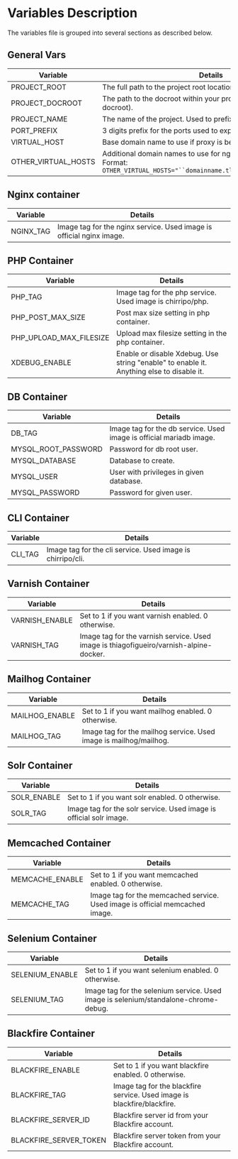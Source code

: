 # Variables Description

The variables file is grouped into several sections as described below.

## General Vars

Variable       | Details
---------------|-------------
PROJECT_ROOT     | The full path to the project root location in your host.
PROJECT_DOCROOT  | The path to the docroot within your project root (e.g. web or docroot).
PROJECT_NAME | The name of the project. Used to prefix the containers names.
PORT_PREFIX | 3 digits prefix for the ports used to expose the different services.
VIRTUAL_HOST | Base domain name to use if proxy is being used
OTHER_VIRTUAL_HOSTS | Additional domain names to use for nginx service (Optional). Format: `OTHER_VIRTUAL_HOSTS="``domainname.tld``,``otherdomain.tld``"`

## Nginx container

Variable       | Details
---------------|-------------
NGINX_TAG     | Image tag for the nginx service. Used image is official nginx image.

## PHP Container

Variable       | Details
---------------|-------------
PHP_TAG     | Image tag for the php service. Used image is chirripo/php.
PHP_POST_MAX_SIZE | Post max size setting in php container.
PHP_UPLOAD_MAX_FILESIZE | Upload max filesize setting in the php container.
XDEBUG_ENABLE | Enable or disable Xdebug. Use string "enable" to enable it. Anything else to disable it.

## DB Container

Variable       | Details
---------------|-------------
DB_TAG     | Image tag for the db service. Used image is official mariadb image.
MYSQL_ROOT_PASSWORD | Password for db root user.
MYSQL_DATABASE | Database to create.
MYSQL_USER | User with privileges in given database.
MYSQL_PASSWORD | Password for given user.

## CLI Container

Variable       | Details
---------------|-------------
CLI_TAG     | Image tag for the cli service. Used image is chirripo/cli.

## Varnish Container

Variable       | Details
---------------|-------------
VARNISH_ENABLE | Set to 1 if you want varnish enabled. 0 otherwise.
VARNISH_TAG     | Image tag for the varnish service. Used image is thiagofigueiro/varnish-alpine-docker.

## Mailhog Container

Variable       | Details
---------------|-------------
MAILHOG_ENABLE | Set to 1 if you want mailhog enabled. 0 otherwise.
MAILHOG_TAG     | Image tag for the mailhog service. Used image is mailhog/mailhog.

## Solr Container

Variable       | Details
---------------|-------------
SOLR_ENABLE | Set to 1 if you want solr enabled. 0 otherwise.
SOLR_TAG     | Image tag for the solr service. Used image is official solr image.

## Memcached Container

Variable       | Details
---------------|-------------
MEMCACHE_ENABLE | Set to 1 if you want memcached enabled. 0 otherwise.
MEMCACHE_TAG     | Image tag for the memcached service. Used image is official memcached image.

## Selenium Container

Variable       | Details
---------------|-------------
SELENIUM_ENABLE | Set to 1 if you want selenium enabled. 0 otherwise.
SELENIUM_TAG     | Image tag for the selenium service. Used image is selenium/standalone-chrome-debug.

## Blackfire Container

Variable       | Details
---------------|-------------
BLACKFIRE_ENABLE | Set to 1 if you want blackfire enabled. 0 otherwise.
BLACKFIRE_TAG     | Image tag for the blackfire service. Used image is blackfire/blackfire.
BLACKFIRE_SERVER_ID     | Blackfire server id from your Blackfire account.
BLACKFIRE_SERVER_TOKEN     | Blackfire server token from your Blackfire account.
